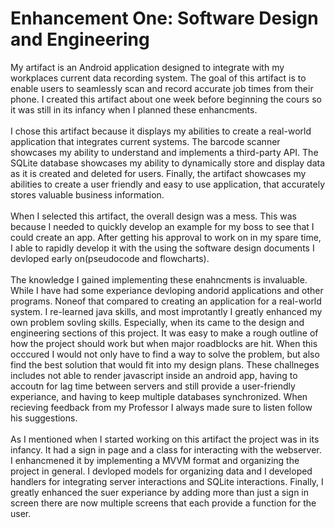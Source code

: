 # Enhancement One: Software Design and Engineering 

  My artifact is an Android application designed to integrate with my workplaces current data recording system. The goal of this artifact is to enable users to seamlessly scan and record accurate job times from their phone. I created this artifact about one week before beginning the cours so it was still in its infancy when I planned these enhancments.\
  \
  I chose this artifact because it displays my abilities to create a real-world application that integrates current systems. The barcode scanner showcases my ability to understand and implements a third-party API. The SQLite database showcases my ability to dynamically store and display data as it is created and deleted for users. Finally, the artifact showcases my abilities to create a user friendly and easy to use application, that accurately stores valuable business information.\
  \
  When I selected this artifact, the overall design was a mess. This was because I needed to quickly develop an example for my boss to see that I could create an app. After getting his approval to work on in my spare time, I able to rapidly develop it with the using the software design documents I devloped early on(pseudocode and flowcharts).\
  \
  The knowledge I gained implementing these enahncments is invaluable. While I have had some experiance devloping andorid applications and other programs. Noneof that compared to creating an application for a real-world system. I re-learned java skills, and most improtantly I greatly enhanced my own problem sovling skills. Especially, when its came to the design and engineering sections of this project. It was easy to make a rough outline of how the project should work but when major roadblocks are hit. When this occcured I would not only have to find a way to solve the problem, but also find the best solution that would fit into my design plans. These challneges includes not able to render javascript inside an android app, having to accoutn for lag time between servers and still provide a user-friendly experiance, and having to keep multiple databases synchronized. When recieving feedback from my Professor I always made sure to listen follow his suggestions.\
  \
 As I mentioned when I started working on this artifact the project was in its infancy. It had a sign in page and a class for interacting with the webserver. I enhancmened it by implementing a MVVM format and organizing the project in general. I devloped models for organizing data and I developed handlers for integrating server interactions and SQLite interactions. Finally, I greatly enhanced the suer experiance by adding more than just a sign in screen there are now multiple screens that each provide a function for the user.

